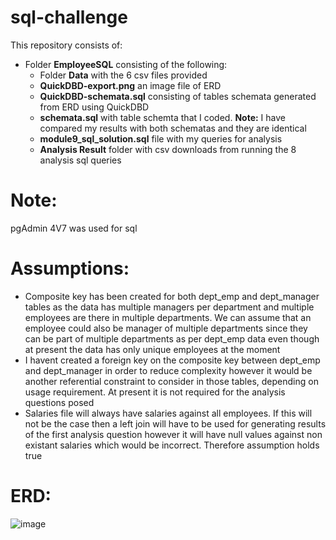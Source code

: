 # sql-challenge
 
This repository consists of:
* Folder **EmployeeSQL** consisting of the following:
  *   Folder **Data** with the 6 csv files provided
  *   **QuickDBD-export.png** an image file of ERD
  *   **QuickDBD-schemata.sql** consisting of tables schemata generated from ERD using QuickDBD
  *   **schemata.sql** with table schemta that I coded. **Note:** I have compared my results with both schematas and they are identical
  *   **module9_sql_solution.sql** file with my queries for analysis
  *   **Analysis Result** folder with csv downloads from running the 8 analysis sql queries

# Note:
pgAdmin 4V7 was used for sql

# Assumptions: 
* Composite key has been created for both dept_emp and dept_manager tables as the data has multiple managers per department and multiple employees are there in multiple departments. We can assume that an employee could also be manager of multiple departments since they can be part of multiple departments as per dept_emp data even though at present the data has only unique employees at the moment
* I havent created a foreign key on the composite key between dept_emp and dept_manager in order to reduce complexity however it would be another referential constraint to consider in those tables, depending on usage requirement. At present it is not required for the analysis questions posed
* Salaries file will always have salaries against all employees. If this will not be the case then a left join will have to be used for generating results of the first analysis question however it will have null values against non existant salaries which would be incorrect. Therefore assumption holds true

# ERD:
![image](https://github.com/jyojay/sql-challenge/assets/132628129/bf1f739d-2bf3-4277-862f-a2eb032eee82)


